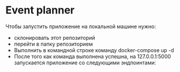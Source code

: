 # Event planner


Чтобы запустить приложение на локальной машине нужно:

* склонировать этот репозиторий
* перейти в папку репозиторием
* Выполнить в командной строке команду docker-compose up -d
* После того как команда выполнена успешна, на 127.0.0.1:5000 запускается приложение со следующими эндпоинтами:
